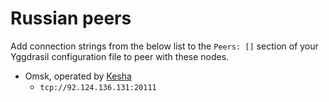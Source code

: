 # Russian peers

Add connection strings from the below list to the `Peers: []` section of your
Yggdrasil configuration file to peer with these nodes.

* Omsk, operated by [Kesha](https://matrix.io/#/@keshapsix:matrix.org)
  * `tcp://92.124.136.131:20111`
